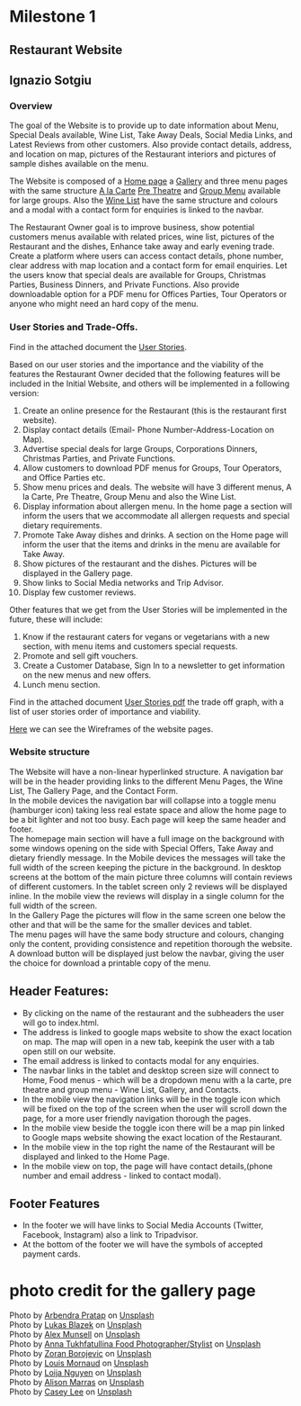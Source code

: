 # Milestone 1
## Restaurant Website
## Ignazio Sotgiu

### Overview
The goal of the Website is to provide up to date information about Menu, Special Deals available, Wine List, Take Away Deals, Social Media Links, and Latest Reviews from other customers. Also provide contact details, address, and location on map, pictures of the Restaurant interiors and pictures of sample dishes available on the menu.

The Website is composed of a [Home page](index.html) a [Gallery](gallery.html) and three menu pages with the same structure [A la Carte](alacarte.html) [Pre Theatre](prethetre.html) and [Group Menu](groupmenu.html) available for large groups. Also the [Wine List](winelist.html) have the same structure and colours and a modal with a contact form for enquiries is linked to the navbar.

The Restaurant Owner goal is to improve business, show potential customers menus available with related prices, wine list, pictures of the Restaurant and the dishes,
Enhance take away and early evening trade. Create a platform where users can access contact details, phone number, clear address with map location and a contact form for email enquiries. Let the users know that special deals are available for Groups, Christmas Parties, Business Dinners, and Private Functions. Also provide downloadable option for a PDF menu for Offices Parties, Tour Operators or anyone who might need an hard copy of the menu.

### User Stories and Trade-Offs.

Find in the attached document the [User Stories](userstories.pdf).

Based on our user stories and the importance and the viability of the features the Restaurant Owner decided that the following features will be included in the Initial Website, and others will be implemented in a following version:

1. Create an online presence for the Restaurant (this is the restaurant first website).
1. Display contact details (Email- Phone Number-Address-Location on Map).
1. Advertise special deals for large Groups, Corporations Dinners, Christmas Parties, and Private Functions.
1. Allow customers to download PDF menus for Groups, Tour Operators, and Office Parties etc.
1. Show menu prices and deals. The website will have 3 different menus, A la Carte, Pre Theatre, Group Menu and also the Wine List.
1. Display information about allergen menu. In the home page a section will inform the users that we accommodate all allergen requests and special dietary requirements.
1. Promote Take Away dishes and drinks. A section on the Home page will inform the user that the items and drinks in the menu are available for Take Away.
1. Show pictures of the restaurant and the dishes. Pictures will be displayed in the Gallery page.
1. Show links to Social Media networks and Trip Advisor.
1. Display few customer reviews.

Other features that we get from the User Stories will be implemented in the future, these will include:

1. Know if the restaurant caters for vegans or vegetarians with a new section, with menu items and customers special requests.
1. Promote and sell gift vouchers.
1. Create a Customer Database, Sign In to a newsletter to get information on the new menus and new offers.
1. Lunch menu section.  

Find in the attached document [User Stories pdf](./assets/docs/user-stories.pdf) the trade off graph, with a list of user stories order of importance and viability.

[Here](./assets/docs/wireframes.pdf) we can see the Wireframes of the website pages.

### Website structure

The Website will have a non-linear hyperlinked structure. A navigation bar will be in the header providing links to the different Menu Pages, the Wine List, The Gallery Page, and the Contact Form.  
In the mobile devices the navigation bar will collapse into a toggle menu (hamburger icon) taking less real estate space and allow the home page to be a bit lighter and not too busy.
Each page will keep the same header and footer.  
The homepage main section will have a full image on the background with some windows opening on the side with Special Offers, Take Away  and dietary friendly message. In the Mobile devices the messages will take the full width of the screen keeping the picture in the background. In desktop screens at the bottom of the main picture three columns will contain reviews of different customers. In the tablet screen only 2 reviews will be displayed inline. In the mobile view the reviews will display in a single column for the full width of the screen.  
In the Gallery Page the pictures will flow in the same screen one below the other and that will be the same for the smaller devices and tablet.   
The menu pages will have the same body structure and colours, changing only the content, providing consistence and repetition thorough the website. A download button will be displayed just below the navbar, giving the user the choice for download a printable copy of the menu.

##  Header Features:
* By clicking on the name of the restaurant and the subheaders the user will go to index.html.
* The address is linked to google maps website to show the exact location on map. The map will open in a new tab, keepink the user with a tab open still on our website.
* The email address is linked to contacts modal for any enquiries.
* The navbar links in the tablet and desktop screen size will connect to Home, Food menus - which will be a dropdown menu with a la carte, pre theatre and group menu - Wine List, Gallery, and Contacts. 
* In the mobile view the navigation links will be in the toggle icon which will be fixed on the top of the screen when the user will scroll down the page, for a more user friendly navigation thorough the pages.
* In the mobile view beside the toggle icon there will be a map pin linked to Google maps website showing the exact location of the Restaurant.
* In the mobile view in the top right the name of the Restaurant will be displayed and linked to the Home Page. 
* In the mobile view on top, the page will have contact details,(phone number and email address - linked to contact modal).  
## Footer Features  
* In the footer we will have links to Social Media Accounts (Twitter, Facebook, Instagram) also a link to Tripadvisor.
* At the bottom of the footer we will have the symbols of accepted payment cards.
  
# photo credit for the gallery page
<span>Photo by <a href="https://unsplash.com/@arbendrapratap?utm_source=unsplash&amp;utm_medium=referral&amp;utm_content=creditCopyText">Arbendra Pratap</a> on <a href="https://unsplash.com/s/photos/restaurant-food?utm_source=unsplash&amp;utm_medium=referral&amp;utm_content=creditCopyText">Unsplash</a></span>  
<span>Photo by <a href="https://unsplash.com/@goumbik?utm_source=unsplash&amp;utm_medium=referral&amp;utm_content=creditCopyText">Lukas Blazek</a> on <a href="https://unsplash.com/s/photos/food?utm_source=unsplash&amp;utm_medium=referral&amp;utm_content=creditCopyText">Unsplash</a></span>  
<span>Photo by <a href="https://unsplash.com/@alexmunsell?utm_source=unsplash&amp;utm_medium=referral&amp;utm_content=creditCopyText">Alex Munsell</a> on <a href="https://unsplash.com/s/photos/food?utm_source=unsplash&amp;utm_medium=referral&amp;utm_content=creditCopyText">Unsplash</a></span>  
<span>Photo by <a href="https://unsplash.com/@anna_tukhfatullina?utm_source=unsplash&amp;utm_medium=referral&amp;utm_content=creditCopyText">Anna Tukhfatullina Food Photographer/Stylist</a> on <a href="https://unsplash.com/s/photos/food?utm_source=unsplash&amp;utm_medium=referral&amp;utm_content=creditCopyText">Unsplash</a></span>  
<span>Photo by <a href="https://unsplash.com/@fresh_studio?utm_source=unsplash&amp;utm_medium=referral&amp;utm_content=creditCopyText">Zoran Borojevic</a> on <a href="https://unsplash.com/s/photos/carbonara?utm_source=unsplash&amp;utm_medium=referral&amp;utm_content=creditCopyText">Unsplash</a></span>  
<span>Photo by <a href="https://unsplash.com/@louismornaud?utm_source=unsplash&amp;utm_medium=referral&amp;utm_content=creditCopyText">Louis Mornaud</a> on <a href="https://unsplash.com/s/photos/bolognese?utm_source=unsplash&amp;utm_medium=referral&amp;utm_content=creditCopyText">Unsplash</a></span>  
<span>Photo by <a href="https://unsplash.com/@loija?utm_source=unsplash&amp;utm_medium=referral&amp;utm_content=creditCopyText">Loija Nguyen</a> on <a href="https://unsplash.com/s/photos/steak?utm_source=unsplash&amp;utm_medium=referral&amp;utm_content=creditCopyText">Unsplash</a></span>  
<span>Photo by <a href="https://unsplash.com/@foodbymars?utm_source=unsplash&amp;utm_medium=referral&amp;utm_content=creditCopyText">Alison Marras</a> on <a href="https://unsplash.com/s/photos/onion-soup?utm_source=unsplash&amp;utm_medium=referral&amp;utm_content=creditCopyText">Unsplash</a></span>  
<span>Photo by <a href="https://unsplash.com/@simplethemes?utm_source=unsplash&amp;utm_medium=referral&amp;utm_content=creditCopyText">Casey Lee</a> on <a href="https://unsplash.com/s/photos/food?utm_source=unsplash&amp;utm_medium=referral&amp;utm_content=creditCopyText">Unsplash</a></span>